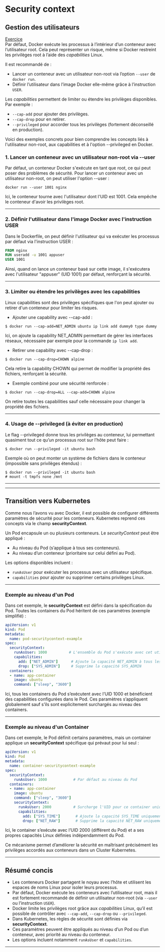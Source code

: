 # Security context

## Gestion des utilisateurs
[Exercice](pod-security-context.yaml)\
Par défaut, Docker exécute les processus à l’intérieur d’un conteneur avec l’utilisateur root. Cela peut représenter un risque, même si Docker restreint les privilèges root à l’aide des *capabilities* Linux.

Il est recommandé de :
- Lancer un conteneur avec un utilisateur non-root via l’option `--user` de `docker run`.
- Définir l’utilisateur dans l’image Docker elle-même grâce à l’instruction `USER`.

Les *capabilities* permettent de limiter ou étendre les privilèges disponibles. Par exemple :
- `--cap-add` pour ajouter des privilèges.
- `--cap-drop` pour en retirer.
- `--privileged` pour accorder tous les privilèges (fortement déconseillé en production).

Voici des exemples concrets pour bien comprendre les concepts liés à l'utilisateur non-root, aux capabilities et à l'option --privileged en Docker.

### 1. Lancer un conteneur avec un utilisateur non-root via --user

Par défaut, un conteneur Docker s'exécute en tant que root, ce qui peut poser des problèmes de sécurité. Pour lancer un conteneur avec un utilisateur non-root, on peut utiliser l'option --user :

```
docker run --user 1001 nginx
```

Ici, le conteneur tourne avec l'utilisateur dont l'UID est 1001. Cela empêche le conteneur d'avoir les privilèges root.

***

### 2. Définir l'utilisateur dans l'image Docker avec l'instruction USER

Dans le Dockerfile, on peut définir l'utilisateur qui va exécuter les processus par défaut via l'instruction USER :

```Dockerfile
FROM nginx
RUN useradd -u 1001 appuser
USER 1001
```

Ainsi, quand on lance un conteneur basé sur cette image, il s'exécutera avec l'utilisateur "appuser" (UID 1001) par défaut, renforçant la sécurité.

***

### 3. Limiter ou étendre les privilèges avec les capabilities

Linux capabilities sont des privilèges spécifiques que l'on peut ajouter ou retirer d'un conteneur pour limiter les risques.

- Ajouter une capability avec --cap-add :

```
$ docker run --cap-add=NET_ADMIN ubuntu ip link add dummy0 type dummy
```

Ici, on ajoute la capability NET_ADMIN permettant de gérer les interfaces réseaux, nécessaire par exemple pour la commande `ip link add`.

- Retirer une capability avec --cap-drop :

```
$ docker run --cap-drop=CHOWN alpine
```

Cela retire la capability CHOWN qui permet de modifier la propriété des fichiers, renforçant la sécurité.

- Exemple combiné pour une sécurité renforcée :

```
$ docker run --cap-drop=ALL --cap-add=CHOWN alpine
```

On retire toutes les capabilities sauf celle nécessaire pour changer la propriété des fichiers.

***

### 4. Usage de --privileged (à éviter en production)

Le flag --privileged donne tous les privilèges au conteneur, lui permettant quasiment tout ce qu’un processus root sur l’hôte peut faire :

```
$ docker run --privileged -it ubuntu bash
```

Exemple où on peut monter un système de fichiers dans le conteneur (impossible sans privilèges étendus) :

```
$ docker run --privileged -it ubuntu bash
# mount -t tmpfs none /mnt
```

***
***

## Transition vers Kubernetes
Comme nous l’avons vu avec Docker, il est possible de configurer différents paramètres de sécurité pour les conteneurs. Kubernetes reprend ces concepts via le champ **securityContext**.

Un Pod encapsule un ou plusieurs conteneurs. Le *securityContext* peut être appliqué :
- Au niveau du Pod (s’applique à tous ses conteneurs).
- Au niveau d’un conteneur (prioritaire sur celui défini au Pod).

Les options disponibles incluent :
- `runAsUser` pour exécuter les processus avec un utilisateur spécifique.
- `capabilities` pour ajouter ou supprimer certains privilèges Linux.

***

### Exemple au niveau d'un Pod

Dans cet exemple, le **securityContext** est défini dans la spécification du Pod. Toutes les containers du Pod héritent de ces paramètres (exemple simplifié) :

```yaml
apiVersion: v1
kind: Pod
metadata:
  name: pod-securitycontext-example
spec:
  securityContext:
    runAsUser: 1000          # L'ensemble du Pod s'exécute avec cet utilisateur
    capabilities:
      add: ["NET_ADMIN"]      # Ajoute la capacité NET_ADMIN à tous les conteneurs
      drop: ["SYS_ADMIN"]     # Supprime la capacité SYS_ADMIN
  containers:
  - name: app-container
    image: ubuntu
    command: ["sleep", "3600"]
```

Ici, tous les containers du Pod s’exécutent avec l’UID 1000 et bénéficient des capabilities configurées dans le Pod. Ces paramètres s’appliquent globalement sauf s’ils sont explicitement surchargés au niveau des containers.

***

### Exemple au niveau d'un Container

Dans cet exemple, le Pod définit certains paramètres, mais un container applique un **securityContext** spécifique qui prévaut pour lui seul :

```yaml
apiVersion: v1
kind: Pod
metadata:
  name: container-securitycontext-example
spec:
  securityContext:
    runAsUser: 1000            # Par défaut au niveau du Pod
  containers:
  - name: app-container
    image: ubuntu
    command: ["sleep", "3600"]
    securityContext:
      runAsUser: 2000          # Surcharge l'UID pour ce container uniquement
      capabilities:
        add: ["SYS_TIME"]       # Ajoute la capacité SYS_TIME uniquement à ce container
        drop: ["NET_RAW"]       # Supprime la capacité NET_RAW uniquement à ce container
```

Ici, le container s’exécute avec l’UID 2000 (différent du Pod) et a ses propres capacités Linux définies indépendamment du Pod.

Ce mécanisme permet d’améliorer la sécurité en maîtrisant précisément les privilèges accordés aux conteneurs dans un Cluster Kubernetes.

***

## Résumé concis

- Les conteneurs Docker partagent le noyau avec l’hôte et utilisent les espaces de noms Linux pour isoler leurs processus.
- Par défaut, Docker exécute les conteneurs avec l’utilisateur root, mais il est fortement recommandé de définir un utilisateur non-root (via `--user` ou l’instruction `USER`).
- Docker limite les privilèges root grâce aux *capabilities* Linux, qu’il est possible de contrôler avec `--cap-add`, `--cap-drop` ou `--privileged`.
- Dans Kubernetes, les règles de sécurité sont définies via **securityContext**.
- Ces paramètres peuvent être appliqués au niveau d’un Pod ou d’un conteneur, avec priorité au niveau du conteneur.
- Les options incluent notamment `runAsUser` et `capabilities`.

***
